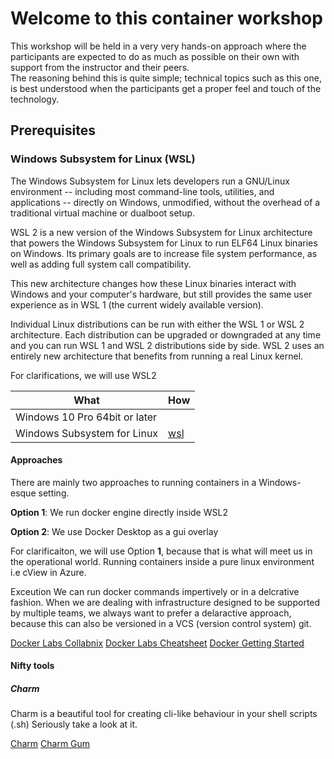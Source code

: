 # Welcome to this container workshop

This workshop will be held in a very very hands-on approach where the participants are expected to do as much as possible on their own with support from the instructor and their peers.
<br>
The reasoning behind this is quite simple; technical topics such as this one, is best understood when the participants get a proper feel and touch of the technology.


## Prerequisites 

### Windows Subsystem for Linux (WSL)

The Windows Subsystem for Linux lets developers run a GNU/Linux environment -- including most command-line tools, utilities, and applications -- directly on Windows, unmodified, without the overhead of a traditional virtual machine or dualboot setup.  

WSL 2 is a new version of the Windows Subsystem for Linux architecture that powers the Windows Subsystem for Linux to run ELF64 Linux binaries on Windows. Its primary goals are to increase file system performance, as well as adding full system call compatibility.

This new architecture changes how these Linux binaries interact with Windows and your computer's hardware, but still provides the same user experience as in WSL 1 (the current widely available version).

Individual Linux distributions can be run with either the WSL 1 or WSL 2 architecture. Each distribution can be upgraded or downgraded at any time and you can run WSL 1 and WSL 2 distributions side by side. WSL 2 uses an entirely new architecture that benefits from running a real Linux kernel.


For clarifications, we will use WSL2

| What | How |
|------|-----|
|Windows 10 Pro 64bit or later|  |
|Windows Subsystem for Linux| [wsl](https://learn.microsoft.com/en-us/windows/wsl/install)|


#### Approaches

There are mainly two approaches to running containers in a Windows-esque setting.

**Option 1**:
    We run docker engine directly inside WSL2

**Option 2**:
    We use Docker Desktop as a gui overlay

For clarificaiton, we will use Option **1**, because that is what will meet us in the operational world. Running containers inside a pure linux environment i.e cView in Azure. 


Exceution
We can run docker commands impertively or in a delcrative fashion. 
When we are dealing with infrastructure designed to be supported by multiple teams, we always want to prefer a delaractive approach, because this can also be versioned in a VCS (version control system) git. 


[Docker Labs Collabnix](https://dockerlabs.collabnix.com/)
[Docker Labs Cheatsheet](https://collabnix.com/docker-cheatsheet/)
[Docker Getting Started](https://github.com/docker/getting-started)



#### Nifty tools

##### Charm
Charm is a beautiful tool for creating cli-like behaviour in your shell scripts (.sh)
Seriously take a look at it.

[Charm](https://charm.sh/)
[Charm Gum](https://github.com/charmbracelet/gum)